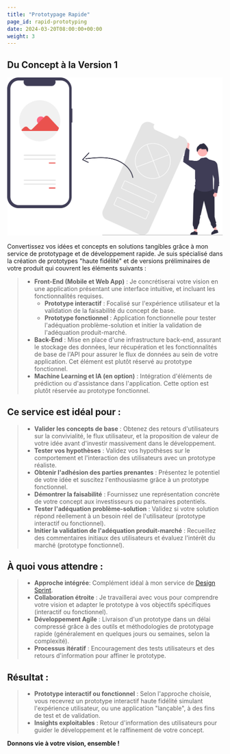 ```yaml
---
title: "Prototypage Rapide"
page_id: rapid-prototyping
date: 2024-03-20T08:00:00+00:00
weight: 3
---
```


## Du Concept à la Version 1

![Rapid Prototyping](/images/illustrations/undraw_design_process_re_0dhf.svg)

<!--more-->

Convertissez vos idées et concepts en solutions tangibles grâce à mon service de prototypage et de développement rapide. Je suis spécialisé dans la création de prototypes "haute fidélité" et de versions préliminaires de votre produit qui couvrent les éléments suivants :

> - **Front-End (Mobile et Web App)** : Je concrétiserai votre vision en une application présentant une interface intuitive, et incluant les fonctionnalités requises.
>   - **Prototype interactif** : Focalisé sur l'expérience utilisateur et la validation de la faisabilité du concept de base.
>   - **Prototype fonctionnel** : Application fonctionnelle pour tester l'adéquation problème-solution et initier la validation de l'adéquation produit-marché.
> - **Back-End** : Mise en place d'une infrastructure back-end, assurant le stockage des données, leur récupération et les fonctionnalités de base de l'API pour assurer le flux de données au sein de votre application. Cet élément est plutôt réservé au prototype fonctionnel.
> - **Machine Learning et IA (en option)** : Intégration d'éléments de prédiction ou d'assistance dans l'application. Cette option est plutôt réservée au prototype fonctionnel.

## Ce service est idéal pour :

> - **Valider les concepts de base** : Obtenez des retours d'utilisateurs sur la convivialité, le flux utilisateur, et la proposition de valeur de votre idée avant d'investir massivement dans le développement.
> - **Tester vos hypothèses** : Validez vos hypothèses sur le comportement et l'interaction des utilisateurs avec un prototype réaliste.
> - **Obtenir l'adhésion des parties prenantes** : Présentez le potentiel de votre idée et suscitez l'enthousiasme grâce à un prototype fonctionnel.
> - **Démontrer la faisabilité** : Fournissez une représentation concrète de votre concept aux investisseurs ou partenaires potentiels.
> - **Tester l'adéquation problème-solution** : Validez si votre solution répond réellement à un besoin réel de l'utilisateur (prototype interactif ou fonctionnel).
> - **Initier la validation de l'adéquation produit-marché** : Recueillez des commentaires initiaux des utilisateurs et évaluez l'intérêt du marché (prototype fonctionnel).

## À quoi vous attendre :

> - **Approche intégrée**: Complément idéal à mon service de [Design Sprint](/services/design-sprint).
> - **Collaboration étroite** : Je travaillerai avec vous pour comprendre votre vision et adapter le prototype à vos objectifs spécifiques (interactif ou fonctionnel).
> - **Développement Agile** : Livraison d'un prototype dans un délai compressé grâce à des outils et méthodologies de prototypage rapide (généralement en quelques jours ou semaines, selon la complexité).
> - **Processus itératif** : Encouragement des tests utilisateurs et des retours d'information pour affiner le prototype.

## Résultat :

> - **Prototype interactif ou fonctionnel** : Selon l'approche choisie, vous recevrez un prototype interactif haute fidélité simulant l'expérience utilisateur, ou une application "lançable", à des fins de test et de validation.
> - **Insights exploitables** : Retour d'information des utilisateurs pour guider le développement et le raffinement de votre concept.

**Donnons vie à votre vision, ensemble !**
